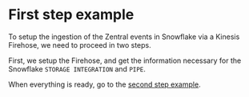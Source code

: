 # First step example

To setup the ingestion of the Zentral events in Snowflake via a Kinesis Firehose, we need to proceed in two steps.

First, we setup the Firehose, and get the information necessary for the Snowflake `STORAGE INTEGRATION` and `PIPE`.

When everything is ready, go to the [second step example](../second_step).
